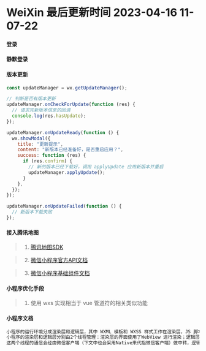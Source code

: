 <!--
 * @Description: 微信文档
 * @Author: panrui
 * @Date: 2021-05-20 16:44:03
 * @LastEditTime: 2023-05-30 09:55:29
 * @LastEditors: panrui
 * 不忘初心,不负梦想
-->

# WeiXin 最后更新时间 2023-04-16 11-07-22

#### 登录

#### 静默登录

#### 版本更新

```js
const updateManager = wx.getUpdateManager();

// 判断是否有版本更新
updateManager.onCheckForUpdate(function (res) {
  // 请求完新版本信息的回调
  console.log(res.hasUpdate);
});

updateManager.onUpdateReady(function () {
  wx.showModal({
    title: "更新提示",
    content: "新版本已经准备好，是否重启应用？",
    success: function (res) {
      if (res.confirm) {
        // 新的版本已经下载好，调用 applyUpdate 应用新版本并重启
        updateManager.applyUpdate();
      }
    },
  });
});

updateManager.onUpdateFailed(function () {
  // 新版本下载失败
});
```

#### 接入腾讯地图

> 1. [腾讯地图SDK](https://lbs.qq.com/miniProgram/jsSdk/jsSdkGuide/jsSdkOverview)

> 2. [微信小程序官方API文档](https://developers.weixin.qq.com/miniprogram/dev/api/location/wx.openLocation.html)

> 3. [微信小程序基础组件文档](https://developers.weixin.qq.com/miniprogram/dev/component/map.html)
#### 小程序优化手段

> 1. 使用 wxs 实现相当于 vue 管道符的相关类似功能

#### 小程序文档

```js
小程序的运行环境分成渲染层和逻辑层，其中 WXML 模板和 WXSS 样式工作在渲染层，JS 脚本工作在逻辑层。
小程序的渲染层和逻辑层分别由2个线程管理：渲染层的界面使用了WebView 进行渲染；逻辑层采用JsCore线程运行JS脚本，
这两个线程的通信会经由微信客户端（下文中也会采用Native来代指微信客户端）做中转，逻辑层发送网络请求也经由Native转发
```
